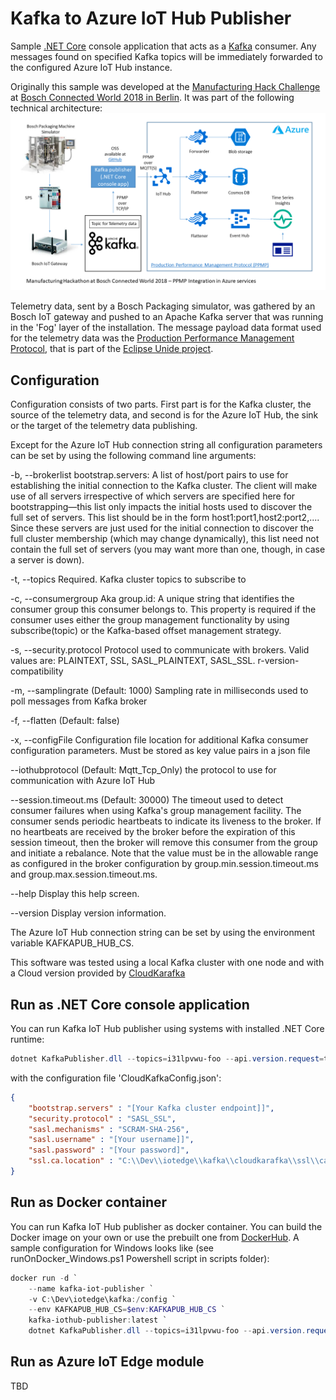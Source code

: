 # Kafka to Azure IoT Hub Publisher

Sample [.NET Core](https://docs.microsoft.com/en-us/dotnet/core/) console application that acts as a [Kafka](http://kafka.apache.org/) consumer. Any messages found on specified Kafka topics will be immediately forwarded to the configured Azure IoT Hub instance.

Originally this sample was developed at the [Manufacturing Hack Challenge](http://bcw.bosch-si.com/berlin/manufacturing-4-0/) at [Bosch Connected World 2018 in Berlin](http://bcw.bosch-si.com/berlin/). It was part of the following technical architecture:
![alt](./doc/media/Kafka_Publisher_TA_BCW18.png)

Telemetry data, sent by a Bosch Packaging simulator, was gathered by an Bosch IoT gateway and pushed to an Apache Kafka server that was running in the 'Fog' layer of the installation. The message payload data format used for the telemetry data was the [Production Performance Management Protocol](https://www.eclipse.org/unide/specification/), that is part of the [Eclipse Unide project](https://www.eclipse.org/unide/).



## Configuration
Configuration consists of two parts. First part is for the Kafka cluster, the source of the telemetry data, and second is for the Azure IoT Hub, the sink or the target of the telemetry data publishing. 

Except for the Azure IoT Hub connection string all configuration parameters can be set by using the following command line arguments:

  -b, --brokerlist             bootstrap.servers: A list of host/port pairs to 
                               use for establishing the initial connection to 
                               the Kafka cluster. The client will make use of 
                               all servers irrespective of which servers are 
                               specified here for bootstrapping—this list only 
                               impacts the initial hosts used to discover the 
                               full set of servers. This list should be in the 
                               form host1:port1,host2:port2,.... Since these 
                               servers are just used for the initial connection
                               to discover the full cluster membership (which 
                               may change dynamically), this list need not 
                               contain the full set of servers (you may want 
                               more than one, though, in case a server is down).

  -t, --topics                 Required. Kafka cluster topics to subscribe to

  -c, --consumergroup          Aka group.id: A unique string that 
                               identifies the consumer group this consumer 
                               belongs to. This property is required if the 
                               consumer uses either the group management 
                               functionality by using subscribe(topic) or the 
                               Kafka-based offset management strategy.

  -s, --security.protocol      Protocol used to communicate with brokers. Valid
                               values are: PLAINTEXT, SSL, SASL_PLAINTEXT, 
                               SASL_SSL.
                               r-version-compatibility

  -m, --samplingrate           (Default: 1000) Sampling rate in milliseconds 
                               used to poll messages from Kafka broker

  -f, --flatten                (Default: false) 

  -x, --configFile             Configuration file location for additional Kafka
                               consumer configuration parameters. Must be 
                               stored as key value pairs in a json file

  --iothubprotocol             (Default: Mqtt_Tcp_Only) the protocol to use for
                               communication with Azure IoT Hub

  --session.timeout.ms         (Default: 30000) The timeout used to detect 
                               consumer failures when using Kafka's group 
                               management facility. The consumer sends periodic
                               heartbeats to indicate its liveness to the 
                               broker. If no heartbeats are received by the 
                               broker before the expiration of this session 
                               timeout, then the broker will remove this 
                               consumer from the group and initiate a 
                               rebalance. Note that the value must be in the 
                               allowable range as configured in the broker 
                               configuration by group.min.session.timeout.ms 
                               and group.max.session.timeout.ms.


  --help                       Display this help screen.

  --version                    Display version information.

The Azure IoT Hub connection string can be set by using the environment variable KAFKAPUB_HUB_CS.

This software was tested using a local Kafka cluster with one node and with a Cloud version provided by [CloudKarafka](https://www.cloudkarafka.com/)

## Run as .NET Core console application

You can run Kafka IoT Hub publisher using systems with installed .NET Core runtime:
```powershell
dotnet KafkaPublisher.dll --topics=i31lpvwu-foo --api.version.request=true --configFile=/config/CloudKafkaConfig.json
```
with the configuration file 'CloudKafkaConfig.json':
```json
{
	"bootstrap.servers" : "[Your Kafka cluster endpoint]]",
	"security.protocol" : "SASL_SSL",
	"sasl.mechanisms" : "SCRAM-SHA-256",
	"sasl.username" : "[Your username]]",
	"sasl.password" : "[Your password]",
	"ssl.ca.location" : "C:\\Dev\\iotedge\\kafka\\cloudkarafka\\ssl\\ca_cert.pem"
}
```

## Run as Docker container

You can run Kafka IoT Hub publisher as docker container. You can build the Docker image on your own or use the prebuilt one from [DockerHub](https://hub.docker.com/r/jmayrbaeurl/kafka-iothub-publisher/). A sample configuration for Windows looks like (see runOnDocker_Windows.ps1 Powershell script in scripts folder):
```powershell
docker run -d `
    --name kafka-iot-publisher `
    -v C:\Dev\iotedge\kafka:/config `
    --env KAFKAPUB_HUB_CS=$env:KAFKAPUB_HUB_CS `
    kafka-iothub-publisher:latest `
    dotnet KafkaPublisher.dll --topics=i31lpvwu-foo --api.version.request=true --configFile=/config/CloudKafkaConfig_Docker.json
```

## Run as Azure IoT Edge module

TBD
